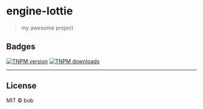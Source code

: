 # engine-lottie

> my awesome project

## Badges

[![TNPM version][tnpm-image]][tnpm-url]
[![TNPM downloads][tnpm-downloads-image]][tnpm-url]

[tnpm-image]: https://npm.alibaba-inc.com/badge/v/engine-lottie.svg
[tnpm-url]: https://npm.alibaba-inc.com/package/engine-lottie
[tnpm-downloads-image]: https://npm.alibaba-inc.com/badge/d/engine-lottie.svg

--------------------

## License

MIT &copy; bob
